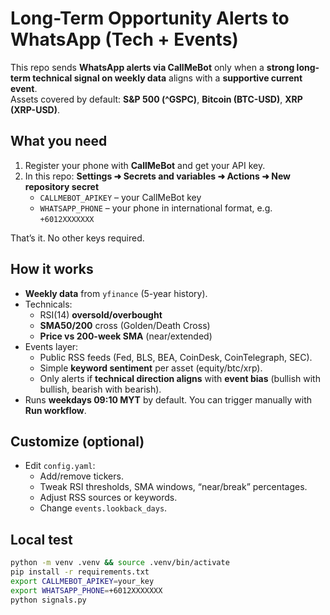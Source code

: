 # Long-Term Opportunity Alerts to WhatsApp (Tech + Events)

This repo sends **WhatsApp alerts via CallMeBot** only when a **strong long-term technical signal on weekly data** aligns with a **supportive current event**.  
Assets covered by default: **S&P 500 (^GSPC)**, **Bitcoin (BTC-USD)**, **XRP (XRP-USD)**.

## What you need
1. Register your phone with **CallMeBot** and get your API key.
2. In this repo: **Settings ➜ Secrets and variables ➜ Actions ➜ New repository secret**
   - `CALLMEBOT_APIKEY` – your CallMeBot key
   - `WHATSAPP_PHONE` – your phone in international format, e.g. `+6012XXXXXXX`

That’s it. No other keys required.

## How it works
- **Weekly data** from `yfinance` (5-year history).
- Technicals:
  - RSI(14) **oversold/overbought**
  - **SMA50/200** cross (Golden/Death Cross)
  - **Price vs 200-week SMA** (near/extended)
- Events layer:
  - Public RSS feeds (Fed, BLS, BEA, CoinDesk, CoinTelegraph, SEC).
  - Simple **keyword sentiment** per asset (equity/btc/xrp).
  - Only alerts if **technical direction aligns** with **event bias** (bullish with bullish, bearish with bearish).
- Runs **weekdays 09:10 MYT** by default. You can trigger manually with **Run workflow**.

## Customize (optional)
- Edit `config.yaml`:
  - Add/remove tickers.
  - Tweak RSI thresholds, SMA windows, “near/break” percentages.
  - Adjust RSS sources or keywords.
  - Change `events.lookback_days`.

## Local test
```bash
python -m venv .venv && source .venv/bin/activate
pip install -r requirements.txt
export CALLMEBOT_APIKEY=your_key
export WHATSAPP_PHONE=+6012XXXXXXX
python signals.py
 
